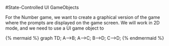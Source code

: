 #State-Controlled UI GameObjects

For the Number game, we want to create a graphical version of the game where the prompts are displayed on the game screen.  We will work in 2D mode, and we need to use a UI game object to 

{% mermaid %}
graph TD;
  A-->B;
  A-->C;
  B-->D;
  C-->D;
{% endmermaid %}